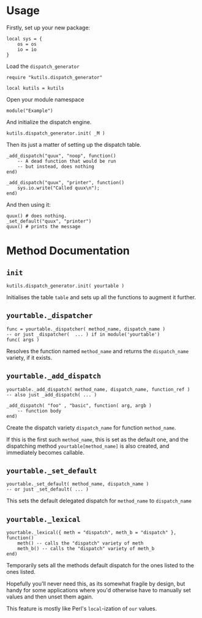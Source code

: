 Usage
=======

Firstly, set up your new package:

	local sys = {
		os = os
		io = io
	}

Load the `dispatch_generator`

	require "kutils.dispatch_generator"

	local kutils = kutils

Open your module namespace

	module("Example")

And initialize the dispatch engine.

	kutils.dispatch_generator.init( _M )

Then its just a matter of setting up the dispatch table.

	_add_dispatch("quux", "noop", function()
		-- A dead function that would be run
		-- but instead, does nothing
	end)

	_add_dispatch("quux", "printer", function()
		sys.io.write("Called quux\n");
	end)

And then using it:

	quux() # does nothing.
	_set_default("quux", "printer")
	quux() # prints the message


Method Documentation
====

`init`
----

	kutils.dispatch_generator.init( yourtable )

Initialises the table `table` and sets up all the functions to augment it further.

`yourtable._dispatcher`
----

	func = yourtable._dispatcher( method_name, dispatch_name )
	-- or just _dispatcher(  ... ) if in module('yourtable')
	func( args )

Resolves the function named `method_name` and returns the `dispatch_name` variety, if it exists.


`yourtable._add_dispatch`
----
	
	yourtable._add_dispatch( method_name, dispatch_name, function_ref )
	-- also just _add_dispatch( ... )

	_add_dispatch( "foo" , "basic", function( arg, argb )
		-- function body
	end)

Create the dispatch variety `dispatch_name` for function `method_name`.

If this is the first such `method_name`, this is set as the default one, and the dispatching method `yourtable[method_name]` is also created, and immediately becomes callable.

`yourtable._set_default`
----
	yourtable._set_default( method_name, dispatch_name )
	-- or just _set_default( ... )

This sets the default delegated dispatch for `method_name` to `dispatch_name` 


`yourtable._lexical`
----

	yourtable._lexical({ meth = "dispatch",	meth_b = "dispatch" }, function()
		meth() -- calls the "dispatch" variety of meth
		meth_b() -- calls the "dispatch" variety of meth_b
	end)

Temporarily sets all the methods default dispatch for the ones listed to the ones listed.

Hopefully you'll never need this, as its somewhat fragile by design, but handy for some applications where you'd otherwise have to manually set values and then unset them again.

This feature is mostly like Perl's `local`-ization of `our` values.


